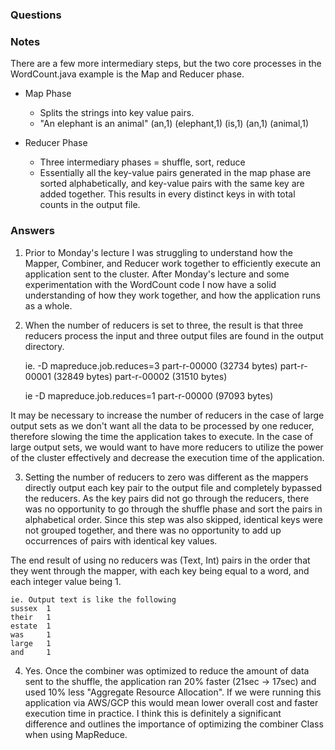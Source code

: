 ### Questions

### Notes

There are a few more intermediary steps, but the two core processes in the WordCount.java example is the Map and Reducer phase.

- Map Phase
    - Splits the strings into key value pairs.
    - "An elephant is an animal"
        (an,1)
        (elephant,1)
        (is,1)
        (an,1)
        (animal,1)

- Reducer Phase
    - Three intermediary phases = shuffle, sort, reduce
    - Essentially all the key-value pairs generated in the map phase are sorted alphabetically, and key-value pairs with the same key are added together. This results in every distinct keys in with total counts in the output file. 

### Answers

1. Prior to Monday's lecture I was struggling to understand how the Mapper, Combiner, and Reducer work together to efficiently execute an application sent to the cluster. After Monday's lecture and some experimentation with the WordCount code I now have a solid understanding of how they work together, and how the application runs as a whole.

2. When the number of reducers is set to three, the result is that three reducers process the input and three output files are found in the output directory.

    ie. -D mapreduce.job.reduces=3
    part-r-00000 (32734 bytes)
    part-r-00001 (32849 bytes)
    part-r-00002 (31510 bytes)

    ie -D mapreduce.job.reduces=1
    part-r-00000 (97093 bytes)

It may be necessary to increase the number of reducers in the case of large output sets as we don't want all the data to be processed by one reducer, therefore slowing the time the application takes to execute. In the case of large output sets, we would want to have more reducers to utilize the power of the cluster effectively and decrease the execution time of the application. 

3. Setting the number of reducers to zero was different as the mappers directly output each key pair to the output file and completely bypassed the reducers. As the key pairs did not go through the reducers, there was no opportunity to go through the shuffle phase and sort the pairs in alphabetical order. Since this step was also skipped, identical keys were not grouped together, and there was no opportunity to add up occurrences of pairs with identical key values. 

The end result of using no reducers was (Text, Int) pairs in the order that they went through the mapper, with each key being equal to a word, and each integer value being 1.

    ie. Output text is like the following
    sussex  1
    their   1
    estate  1
    was     1
    large   1
    and     1

4. Yes. Once the combiner was optimized to reduce the amount of data sent to the shuffle, the application ran 20% faster (21sec -> 17sec) and used 10% less "Aggregate Resource Allocation". If we were running this application via AWS/GCP this would mean lower overall cost and faster execution time in practice. I think this is definitely a significant difference and outlines the importance of optimizing the combiner Class when using MapReduce.